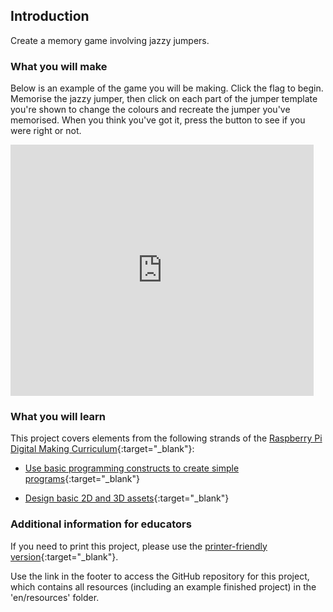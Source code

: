 ## Introduction

Create a memory game involving jazzy jumpers.

### What you will make

Below is an example of the game you will be making. Click the flag to begin. Memorise the jazzy jumper, then click on each part of the jumper template you're shown to change the colours and recreate the jumper you've memorised. When you think you've got it, press the button to see if you were right or not.

<div class="scratch-preview">
  <iframe allowtransparency="true" width="485" height="402" src="https://scratch.mit.edu/projects/embed/181128192/?autostart=false" frameborder="0"></iframe>
</div>


### What you will learn

This project covers elements from the following strands of the [Raspberry Pi Digital Making Curriculum](http://rpf.io/curriculum){:target="_blank"}:

+ [Use basic programming constructs to create simple programs](https://curriculum.raspberrypi.org/programming/creator/){:target="_blank"}

+ [Design basic 2D and 3D assets](https://curriculum.raspberrypi.org/design/creator/){:target="_blank"}

### Additional information for educators

If you need to print this project, please use the [printer-friendly version](https://projects.raspberrypi.org/en/projects/jazzy-jumpers/print){:target="_blank"}.

Use the link in the footer to access the GitHub repository for this project, which contains all resources (including an example finished project) in the 'en/resources' folder.
